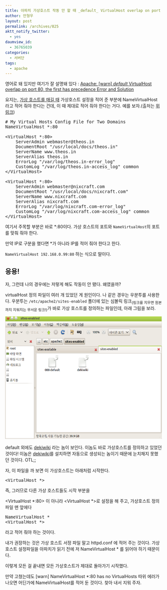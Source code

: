 ```yaml
---
title: 아파치 가상호스트 작동 안 할 때 _default_ VirtualHost overlap on port 80, the first has precedence
author: 안형우
layout: post
permalink: /archives/825
aktt_notify_twitter:
  - yes
daumview_id:
  - 36765039
categories:
  - 서버단
tags:
  - apache
---
```

영어로 돼 있지만 여기가 잘 설명돼 있다 :&nbsp;<a href="http://www.cyberciti.biz/faq/warn-_default_-virtualhost-overlap-port80-first-hasprecedence/" target="_blank" title="[http://www.cyberciti.biz/faq/warn-_default_-virtualhost-overlap-port80-first-hasprecedence/]로 이동합니다.">Apache: [warn] _default_ VirtualHost overlap on port 80, the first has precedence Error and Solution</a>

요지는, <a href="http://mytory.net/archives/13" target="_blank">가상 호스트를 매길 때</a> 가상호스트 설정을 적어 준 부분에 NameVirtualHost 라고 적어 줘야 한다는 건데, 이 때 제대로 적어 줘야 한다는 거다. 예를 보자.(출처는 <a href="http://www.cyberciti.biz/faq/warn-_default_-virtualhost-overlap-port80-first-hasprecedence/" target="_blank" title="[http://www.cyberciti.biz/faq/warn-_default_-virtualhost-overlap-port80-first-hasprecedence/]로 이동합니다.">위 링크</a>)

<pre class="brush:plain"># My Virtual Hosts Config File for Two Domains
NameVirtualHost *:80

&lt;VirtualHost *:80&gt;
    ServerAdmin webmaster@theos.in
    DocumentRoot "/usr/local/docs/theos.in"
    ServerName www.theos.in
    ServerAlias theos.in
    ErrorLog "/var/log/theos.in-error_log"
    CustomLog "/var/log/theos.in-access_log" common
&lt;/VirtualHost&gt;

&lt;VirtualHost *:80&gt;
    ServerAdmin webmaster@nixcraft.com
    DocumentRoot "/usr/local/docs/nixcraft.com"
    ServerName www.nixcraft.com
    ServerAlias nixcraft.com
    ErrorLog "/var/log/nixcraft.com-error_log"
    CustomLog "/var/log/nixcraft.com-access_log" common
&lt;/VirtualHost&gt;
</pre>

여기서 주목할 부분은 바로 *:80이다. 가상 호스트의 포트와 `NameVirtualHost`의 포트를 맞춰 줘야 한다.

만약 IP로 구분을 했다면 *가 아니라 IP를 적어 줘야 한다고 한다.

`NameVirtualHost 192.168.0.99:80` 하는 식으로 말이다.

## 응용!

자, 그런데 나의 경우에는 저렇게 해도 작동이 안 됐다. 왜였을까?

virtualHost 정의 파일이 여러 개 있었던 게 원인이다. 나 같은 경우는 우분투를 사용한다. 우분투는 `/etc/apache2/sites-enabled` 폴더에 있는 심볼릭 링크<sub>(링크를 지우면 원본까지 지워지는 무서운 링크!)</sub>가 바로 가상 호스트를 정의하는 파일인데, 아래 그림을 보라.

<img alt="" class="aligncenter" filemime="" filename="cfile8.uf.175D704D4D4BC970289B63.png" height="393" src="/uploads/legacy/old-images/1/cfile8.uf.175D704D4D4BC970289B63.png" width="550" />

default 외에도 <a href="http://www.mindtouch.com/" target="_blank" title="[http://www.mindtouch.com/]로 이동합니다.">dekiwiki</a> 라는 놈이 보인다. 이놈도 바로 가상호스트를 정의하고 있었던 것이다! 이놈은 <a href="http://www.mindtouch.com/" target="_blank" title="[http://www.mindtouch.com/]로 이동합니다.">dekiwiki</a>를 설치하면 자동으로 생성되는 놈이기 때문에 눈치채지 못했던 것이다. OTL;;

자, 이 파일을 까 보면 이 가상호스트는 아래처럼 시작한다.

<pre class="brush:plain">&lt;VirtualHost *&gt;</pre>

즉, 그러므로 다른 가상 호스트들도 시작 부분을&nbsp;

<meta content="text/html; charset=utf-8" http-equiv="content-type" />


<VirtualHost \*:80> 이 아니라&nbsp;<VirtualHost \*>로 설정을 해 주고, 가상호스트 정의 파일 맨 앞에다&nbsp;

<pre class="brush:plain">NameVirtualHost *
&lt;VirtualHost *&gt;
</pre>

라고 적어 줘야 하는 것이다.

내가 권장하는 것은 가상 호스트 서정 파일 말고 httpd.conf 에 적어 주는 것이다. 가상 호스트 설정파일을 아파치가 읽기 전에 저 NameVirtualHost * 를 읽어야 하기 때문이다.

이렇게 모든 걸 끝내면 모든 가상호스트가 제대로 돌아가기 시작했다.

만약 고쳤는데도 [warn] NameVirtualHost *:80 has no VirtualHosts 따위 에러가 나오면 어딘가에 NameVirtualHost를 적어 둔 것이다. 찾아 내서 지워 주자.